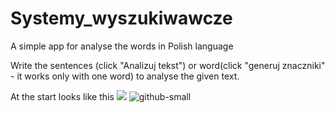 # Systemy_wyszukiwawcze
A simple app for analyse the words in Polish language

Write the sentences (click "Analizuj tekst") or word(click "generuj znaczniki" - it works only with one word) to analyse the given text.

At the start looks like this
<img src=“https://github.com/zyechu/Systemy_wyszukiwawcze/blob/master/projekt_streamlit.png2”>
![github-small](https://github.com/zyechu/Systemy_wyszukiwawcze/blob/master/projekt_streamlit.png2)
